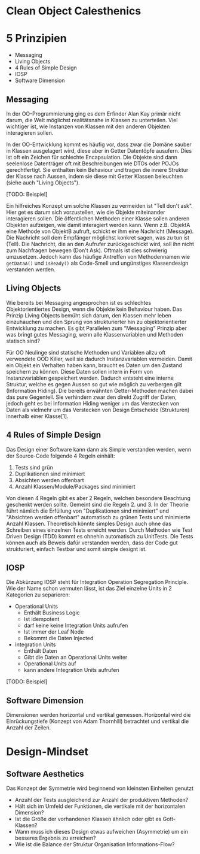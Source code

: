 # Clean Object Calesthenics

# 5 Prinzipien

- Messaging
- Living Objects
- 4 Rules of Simple Design
- IOSP
- Software Dimension

## Messaging

In der OO-Programmierung ging es dem Erfinder Alan Kay primär nicht darum, die Welt möglichst realitätsnahe in Klassen zu unterteilen.
Viel wichtiger ist, wie Instanzen von Klassen mit den anderen Objekten interagieren sollen.

In der OO-Entwicklung kommt es häufig vor, dass zwar die Domäne sauber in Klassen ausgelagert wird, 
diese aber in Getter Datentöpfe ausufern. Dies ist oft ein Zeichen für schlechte Encapsulation. Die Objekte 
sind dann seelenlose Datenträger oft mit Beschreibungen wie DTOs oder POJOs gerechtfertigt.
Sie enthalten kein Behaviour und tragen die innere Struktur der Klasse nach Aussen, indem sie diese mit Getter Klassen
beleuchten (siehe auch "Living Objects").

[TODO: Beispiel]

Ein hilfreiches Konzept um solche Klassen zu vermeiden ist "Tell don't ask".
Hier get es darum sich vorzustellen, wie die Objekte miteinander interagieren sollen.
Die öffentlichen Methoden einer Klasse sollen anderen Objekten aufzeigen, wie damit interagiert werden kann.
Wenn z.B. ObjektA eine Methode von ObjektB aufruft, schickt er ihm eine Nachricht (Message). 
Die Nachricht soll dem Empfänger möglichst konkret sagen, was zu tun ist (Tell). 
Die Nachricht, die an den Aufrufer zurückgeschickt wird, soll ihn nicht zum Nachfragen bewegen (Don't Ask).
Oftmals ist dies schwierig umzusetzen. Jedoch kann das häufige Antreffen von Methodennamen wie `getDataA()` und `isReady()` als 
Code-Smell und ungünstiges Klassendesign verstanden werden.

## Living Objects

Wie bereits bei Messaging angesprochen ist es schlechtes Objektorientiertes Design, wenn die Objekte 
kein Behaviour haben. Das Prinzip Living Objects bemüht sich darum, den Klassen
mehr leben einzuhauchen und den Sprung von strukturierter hin zu objektorientierter Entwicklung zu machen.
Es gibt Parallelen zum "Messaging" Prinzip aber was bringt gutes Messaging, wenn 
alle Klassenvariablen und Methoden statisch sind?

Für OO Neulinge sind statische Methoden und Variablen allzu oft verwendete OOD Killer, 
weil sie dadurch Instanzvariablen vermeiden.
Damit ein Objekt ein Verhalten haben kann, braucht es Daten um den Zustand speichern zu können. 
Diese Daten sollen intern in Form von Instanzvariablen gespeichert werden. Dadurch entsteht eine interne Struktur, 
welche es gegen Aussen so gut wie möglich zu verbergen gilt (Information Hiding). 
Die bereits erwähnten Getter-Methoden machen dabei das pure Gegenteil. Sie verhindern zwar den direkt Zugriff der Daten, 
jedoch geht es bei Information Hiding weniger um das Verstecken von Daten als vielmehr um das Verstecken von 
Design Entscheide (Strukturen) innerhalb einer Klasse[1].

## 4 Rules of Simple Design
Das Design einer Software kann dann als Simple verstanden werden, wenn der Source-Code folgende 4 Regeln einhält:

1. Tests sind grün
2. Duplikationen sind minimiert
3. Absichten werden offenbart
4. Anzahl Klassen/Module/Packages sind minimiert

Von diesen 4 Regeln gibt es aber 2 Regeln, welchen besondere Beachtung geschenkt werden sollte. Gemeint sind die Regeln 2. und 3.
In der Theorie führt nämlich die Erfüllung von "Duplikationen sind minimiert" und "Absichten werden offenbart" automatisch
zu grünen Tests und minimierte Anzahl Klassen. 
Theoretisch könnte simples Design auch ohne das Schreiben eines einzelnen Tests erreicht werden.
Durch Methoden wie Test Driven Design (TDD) kommt es ohnehin automatisch zu UnitTests. 
Die Tests können auch als Beweis dafür verstanden werden, dass der Code gut strukturiert, einfach Testbar und somit
simple designt ist. 

## IOSP

Die Abkürzung IOSP steht für Integration Operation Segregation Principle.
Wie der Name schon vermuten lässt, ist das Ziel einzelne Units in 2 Kategorien zu separieren:

- Operational Units
  - Enthält Business Logic
  - Ist idempotent
  - darf keine keine Integration Units aufrufen
  - Ist immer der Leaf Node
  - Bekommt die Daten Injected
- Integration Units
  - Enthält Daten
  - Gibt die Daten an Operational Units weiter
  - Operational Units auf
  - kann andere Integration Units aufrufen
 
[TODO: Beispiel]


## Software Dimension

Dimensionen werden horizontal und vertikal gemessen.
Horizontal wird die Einrückungstiefe (Konzept von Adam Thornhill) betrachtet und vertikal die Anzahl der Zeilen. 

# Design-Mindset

## Software Aesthetics
Das Konzept der Symmetrie wird beginnend von kleinsten Einheiten genutzt

- Anzahl der Tests ausgleichend zur Anzahl der produktiven Methoden?
- Hält sich im Umfeld der Funktionen, die vertikale mit der horizontalen Dimension? 
- Ist die Größe der vorhandenen Klassen ähnlich oder gibt es Gott-Klassen?
- Wann muss ich dieses Design etwas aufweichen (Asymmetrie) um ein besseres Ergebnis zu erreichen? 
- Wie ist die Balance der Struktur Organisation Informations-Flow?
